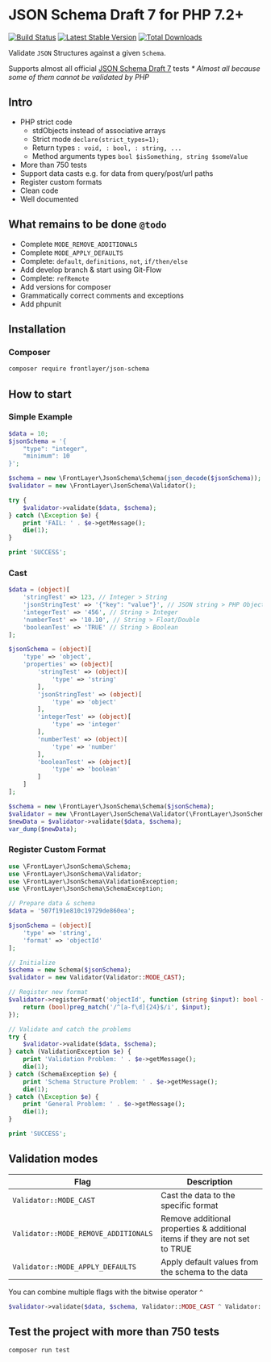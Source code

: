 # JSON Schema Draft 7 for PHP 7.2+

[![Build Status](https://travis-ci.org/frontlayer/json-schema.svg?branch=master)](https://travis-ci.org/frontlayer/json-schema)
[![Latest Stable Version](https://poser.pugx.org/frontlayer/json-schema/v/stable.png)](https://packagist.org/packages/frontlayer/json-schema)
[![Total Downloads](https://poser.pugx.org/frontlayer/json-schema/downloads.png)](https://packagist.org/packages/frontlayer/json-schema)

Validate `JSON` Structures against a given `Schema`.

Supports almost all official [JSON Schema Draft 7](https://github.com/json-schema-org/JSON-Schema-Test-Suite/tree/master/tests/draft7) tests _* Almost all because some of them cannot be validated by PHP_

## Intro
- PHP strict code
    - stdObjects instead of associative arrays
    - Strict mode `declare(strict_types=1);`
    - Return types `: void, : bool, : string, ...`
    - Method arguments types `bool $isSomething, string $someValue`
- More than 750 tests
- Support data casts e.g. for data from query/post/url paths
- Register custom formats
- Clean code
- Well documented

## What remains to be done `@todo`
- Complete `MODE_REMOVE_ADDITIONALS`
- Complete `MODE_APPLY_DEFAULTS`
- Complete: `default`, `definitions`, `not`, `if/then/else`
- Add develop branch & start using Git-Flow 
- Complete: `refRemote`
- Add versions for composer
- Grammatically correct comments and exceptions
- Add phpunit

## Installation

### Composer

```bash
composer require frontlayer/json-schema
```

## How to start

### Simple Example

```php
$data = 10;
$jsonSchema = '{
    "type": "integer",
    "minimum": 10
}';

$schema = new \FrontLayer\JsonSchema\Schema(json_decode($jsonSchema));
$validator = new \FrontLayer\JsonSchema\Validator();

try {
    $validator->validate($data, $schema);
} catch (\Exception $e) {
    print 'FAIL: ' . $e->getMessage();
    die(1);
}

print 'SUCCESS';
```

### Cast
```php
$data = (object)[
    'stringTest' => 123, // Integer > String
    'jsonStringTest' => '{"key": "value"}', // JSON string > PHP Object
    'integerTest' => '456', // String > Integer
    'numberTest' => '10.10', // String > Float/Double
    'booleanTest' => 'TRUE' // String > Boolean
];

$jsonSchema = (object)[
    'type' => 'object',
    'properties' => (object)[
        'stringTest' => (object)[
            'type' => 'string'
        ],
        'jsonStringTest' => (object)[
            'type' => 'object'
        ],
        'integerTest' => (object)[
            'type' => 'integer'
        ],
        'numberTest' => (object)[
            'type' => 'number'
        ],
        'booleanTest' => (object)[
            'type' => 'boolean'
        ]
    ]
];

$schema = new \FrontLayer\JsonSchema\Schema($jsonSchema);
$validator = new \FrontLayer\JsonSchema\Validator(\FrontLayer\JsonSchema\Validator::MODE_CAST);
$newData = $validator->validate($data, $schema);
var_dump($newData);
```

### Register Custom Format
```php
use \FrontLayer\JsonSchema\Schema;
use \FrontLayer\JsonSchema\Validator;
use \FrontLayer\JsonSchema\ValidationException;
use \FrontLayer\JsonSchema\SchemaException;

// Prepare data & schema
$data = '507f191e810c19729de860ea';

$jsonSchema = (object)[
    'type' => 'string',
    'format' => 'objectId'
];

// Initialize
$schema = new Schema($jsonSchema);
$validator = new Validator(Validator::MODE_CAST);

// Register new format
$validator->registerFormat('objectId', function (string $input): bool {
    return (bool)preg_match('/^[a-f\d]{24}$/i', $input);
});

// Validate and catch the problems
try {
    $validator->validate($data, $schema);
} catch (ValidationException $e) {
    print 'Validation Problem: ' . $e->getMessage();
    die(1);
} catch (SchemaException $e) {
    print 'Schema Structure Problem: ' . $e->getMessage();
    die(1);
} catch (\Exception $e) {
    print 'General Problem: ' . $e->getMessage();
    die(1);
}

print 'SUCCESS';
```

## Validation modes
| Flag | Description |
|------|-------------|
| `Validator::MODE_CAST` | Cast the data to the specific format |
| `Validator::MODE_REMOVE_ADDITIONALS` | Remove additional properties & additional items if they are not set to TRUE |
| `Validator::MODE_APPLY_DEFAULTS` | Apply default values from the schema to the data |

You can combine multiple flags with the bitwise operator `^`
```php
$validator->validate($data, $schema, Validator::MODE_CAST ^ Validator::MODE_REMOVE_ADDITIONALS ^ Validator::MODE_APPLY_DEFAULTS)
```

## Test the project with more than 750 tests

```bash
composer run test
```
